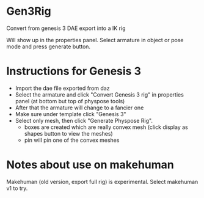 # Gen3Rig
Convert from genesis 3 DAE export into a IK rig

Will show up in the properties panel. Select armature in object or pose mode and press generate button.

# Instructions for Genesis 3

* Import the dae file exported from daz
* Select the armature and click "Convert Genesis 3 rig" in properties panel (at bottom but top of physpose tools)
* After that the armature will change to a fancier one
* Make sure under template click "Genesis 3"
* Select only mesh, then click "Generate Physpose Rig".
  * boxes are created which are really convex mesh (click display as shapes button to view the meshes)
  * pin will pin one of the convex meshes

# Notes about use on makehuman

Makehuman (old version, export full rig) is experimental. Select makehuman v1 to try.